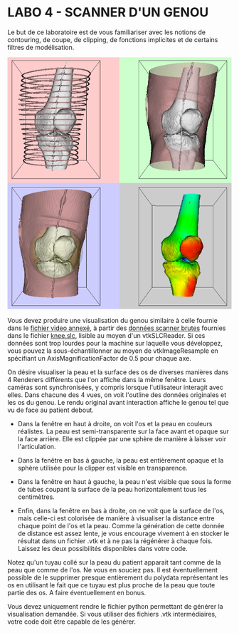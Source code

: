 # LABO 4 - SCANNER D'UN GENOU

Le but de ce laboratoire est de vous familiariser avec les notions de contouring, de coupe, de clipping, de fonctions implicites et de certains filtres de modélisation.

![image](image.png)

Vous devez produire une visualisation du genou similaire à celle fournie dans le [fichier video annexé](https://cyberlearn.hes-so.ch/mod/resource/view.php?id=1103058), à partir des [données scanner brutes](https://cyberlearn.hes-so.ch/mod/resource/view.php?id=1103057) fournies dans le fichier [knee.slc](https://cyberlearn.hes-so.ch/mod/resource/view.php?id=1103059), lisible au moyen d'un vtkSLCReader. Si ces données sont trop lourdes pour la machine sur laquelle vous développez, vous pouvez la sous-échantillonner au moyen de vtkImageResample en spécifiant un AxisMagnificationFactor de 0.5 pour chaque axe. 

On désire visualiser la peau et la surface des os de diverses manières dans 4 Renderers différents que l'on affiche dans la même fenêtre. Leurs caméras sont synchronisées, y compris lorsque l'utilisateur interagit avec elles. Dans chacune des 4 vues, on voit l'outline des données originales et les os du genou. Le rendu original avant interaction affiche le genou tel que vu de face au patient debout. 

- Dans la fenêtre en haut à droite, on voit l'os et la peau en couleurs réalistes. La peau est semi-transparente sur la face avant et opaque sur la face arrière. Elle est clippée par une sphère de manière à laisser voir l'articulation.
- Dans la fenêtre en bas à gauche, la peau est entièrement opaque et la sphère utilisée pour la clipper est visible en transparence.
- Dans la fenêtre en haut à gauche, la peau n'est visible que sous la forme de tubes coupant la surface de la peau horizontalement tous les centimètres.

- Enfin, dans la fenêtre en bas à droite, on ne voit que la surface de l'os, mais celle-ci est colorisée de manière à visualiser la distance entre chaque point de l'os et la peau. Comme la génération de cette donnée de distance est assez lente, je vous encourage vivement à en stocker le résultat dans un fichier .vtk et à ne pas la régénérer à chaque fois. Laissez les deux possibilités disponibles dans votre code. 

Notez qu'un tuyau collé sur la peau du patient apparait tant comme de la peau que comme de l'os. Ne vous en souciez pas. Il est éventuellement possible de le supprimer presque entièrement du polydata représentant les os en utilisant le fait que ce tuyau est plus proche de la peau que toute partie des os. A faire éventuellement en bonus.

Vous devez uniquement rendre le fichier python permettant de générer la visualisation demandée. Si vous utiliser des fichiers .vtk intermédiaires, votre code doit être capable de les générer. 

